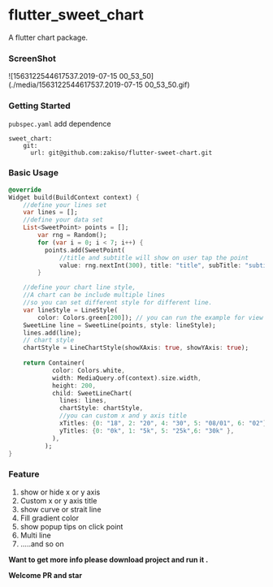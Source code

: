# flutter_sweet_chart

A flutter chart package.

### ScreenShot

![1563122544617537.2019-07-15 00_53_50](./media/1563122544617537.2019-07-15 00_53_50.gif)

### Getting Started

`pubspec.yaml` add dependence 

```
sweet_chart:
    git:
      url: git@github.com:zakiso/flutter-sweet-chart.git
```



### Basic Usage

```Dart
@override
Widget build(BuildContext context) {
    //define your lines set
    var lines = [];
    //define your data set
    List<SweetPoint> points = [];
        var rng = Random();
        for (var i = 0; i < 7; i++) {
          points.add(SweetPoint(
              //title and subtitle will show on user tap the point
              value: rng.nextInt(300), title: "title", subTitle: "subtitle"));
        }

    //define your chart line style, 
    //A chart can be include multiple lines
    //so you can set different style for different line.
    var lineStyle = LineStyle(
        color: Colors.green[200]); // you can run the example for view more option.
    SweetLine line = SweetLine(points, style: lineStyle);
    lines.add(line);
    // chart style 
    chartStyle = LineChartStyle(showXAxis: true, showYAxis: true);
	
    return Container(
            color: Colors.white,
            width: MediaQuery.of(context).size.width,
            height: 200,
            child: SweetLineChart(
              lines: lines,
              chartStyle: chartStyle,
              //you can custom x and y axis title 
              xTitles: {0: "18", 2: "20", 4: "30", 5: "08/01", 6: "02"},
              yTitles: {0: "0k", 1: "5k", 5: "25k",6: "30k" },
            ),
          );
}
```



### Feature

1. show or hide x or y axis 
2. Custom x or y axis title
3. show curve or strait line
4. Fill gradient color
5. show popup tips on click point
6. Multi line 
7. …..and so on



**Want to get more info please download project and run it .**

**Welcome PR and star**

